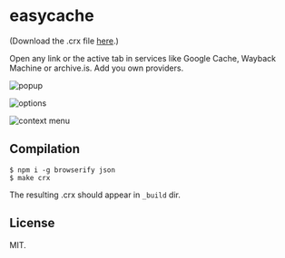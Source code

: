# easycache

(Download the .crx file [here](http://gromnitsky.users.sourceforge.net/js/chrome/).)

Open any link or the active tab in services like Google Cache, Wayback
Machine or archive.is. Add you own providers.

![popup](https://ultraimg.com/images/2017/11/24/ncD7.png)

![options](https://ultraimg.com/images/2017/11/24/ncDU.png)

![context menu](https://ultraimg.com/images/2017/11/24/ncDW.png)

## Compilation

	$ npm i -g browserify json
	$ make crx

The resulting .crx should appear in `_build` dir.

## License

MIT.
